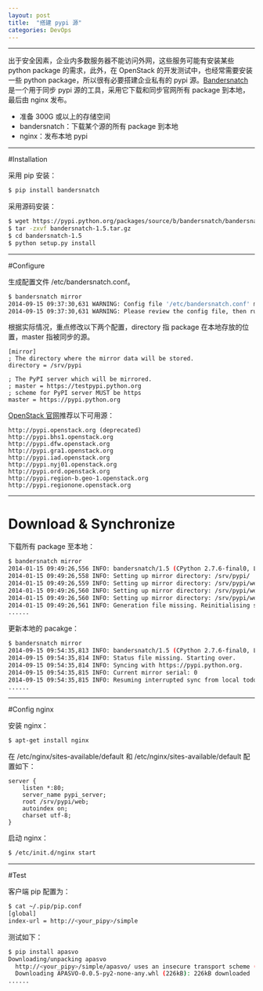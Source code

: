 ```yaml
---
layout: post
title:  "搭建 pypi 源"
categories: DevOps
---
```


----------

出于安全因素，企业内多数服务器不能访问外网，这些服务可能有安装某些 python package 的需求，此外，在 OpenStack 的开发测试中，也经常需要安装一些 python package，所以很有必要搭建企业私有的 pypi 源。[Bandersnatch](https://pypi.python.org/pypi/bandersnatch) 是一个用于同步 pypi 源的工具，采用它下载和同步官网所有 package 到本地，最后由 nginx 发布。

- 准备 300G 或以上的存储空间
- bandersnatch：下载某个源的所有 package 到本地
- nginx：发布本地 pypi

-----------

#Installation

采用 pip 安装：

```bash
$ pip install bandersnatch
```
采用源码安装：

```bash
$ wget https://pypi.python.org/packages/source/b/bandersnatch/bandersnatch-1.5.tar.gz
$ tar -zxvf bandersnatch-1.5.tar.gz
$ cd bandersnatch-1.5
$ python setup.py install
```

-----------

#Configure

生成配置文件 /etc/bandersnatch.conf。

```bash
$ bandersnatch mirror
2014-09-15 09:37:30,631 WARNING: Config file '/etc/bandersnatch.conf' missing, creating default config.
2014-09-15 09:37:30,631 WARNING: Please review the config file, then run 'bandersnatch' again.
```

根据实际情况，重点修改以下两个配置，directory 指 package 在本地存放的位置，master 指被同步的源。

```
[mirror]
; The directory where the mirror data will be stored.
directory = /srv/pypi

; The PyPI server which will be mirrored.
; master = https://testpypi.python.org
; scheme for PyPI server MUST be https
master = https://pypi.python.org
```
[OpenStack 官网](http://docs.openstack.org/infra/system-config/bandersnatch.html)推荐以下可用源：

```	
http://pypi.openstack.org (deprecated)
http://pypi.bhs1.openstack.org
http://pypi.dfw.openstack.org
http://pypi.gra1.openstack.org
http://pypi.iad.openstack.org
http://pypi.nyj01.openstack.org
http://pypi.ord.openstack.org
http://pypi.region-b.geo-1.openstack.org
http://pypi.regionone.openstack.org
```

----------
# Download & Synchronize

下载所有 package 至本地：

```bash
$ bandersnatch mirror
2014-01-15 09:49:26,556 INFO: bandersnatch/1.5 (CPython 2.7.6-final0, Linux 3.19.0-37-generic x86_64)
2014-01-15 09:49:26,558 INFO: Setting up mirror directory: /srv/pypi/
2014-01-15 09:49:26,559 INFO: Setting up mirror directory: /srv/pypi/web/simple
2014-01-15 09:49:26,560 INFO: Setting up mirror directory: /srv/pypi/web/packages
2014-01-15 09:49:26,560 INFO: Setting up mirror directory: /srv/pypi/web/local-stats/days
2014-01-15 09:49:26,561 INFO: Generation file missing. Reinitialising status files.
......
```

更新本地的 pacakge：

```bash
$ bandersnatch mirror
2014-09-15 09:54:35,813 INFO: bandersnatch/1.5 (CPython 2.7.6-final0, Linux 3.19.0-37-generic x86_64)
2014-09-15 09:54:35,814 INFO: Status file missing. Starting over.
2014-09-15 09:54:35,814 INFO: Syncing with https://pypi.python.org.
2014-09-15 09:54:35,815 INFO: Current mirror serial: 0
2014-09-15 09:54:35,815 INFO: Resuming interrupted sync from local todo list.
......
```

----------

#Config nginx

安装 nginx：

```bash
$ apt-get install nginx
```

在 /etc/nginx/sites-available/default 和 /etc/nginx/sites-available/default 配置如下：
```
server {
    listen *:80;
    server_name pypi_server;
    root /srv/pypi/web;
    autoindex on;
    charset utf-8;
}
```

启动 nginx：

```bash
$ /etc/init.d/nginx start
```

----------

#Test

客户端 pip 配置为：

```bash
$ cat ~/.pip/pip.conf
[global]
index-url = http://<your_pipy>/simple
```

测试如下：

```bash
$ pip install apasvo
Downloading/unpacking apasvo
  http://<your_pipy>/simple/apasvo/ uses an insecure transport scheme (http). Consider using https if <your_pipy> has it available
  Downloading APASVO-0.0.5-py2-none-any.whl (226kB): 226kB downloaded
......
```

